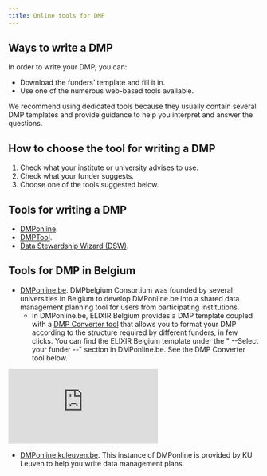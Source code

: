 ```yaml
---
title: Online tools for DMP
---
```


## Ways to write a DMP
In order to write your DMP, you can:
* Download the funders’ template and fill it in.
* Use one of the numerous web-based tools available.

We recommend using dedicated tools because they usually contain several DMP templates and provide guidance to help you interpret and answer the questions.

## How to choose the tool for writing a DMP
1. Check what your institute or university advises to use.
2. Check what your funder suggests.
3. Choose one of the tools suggested below.

## Tools for writing a DMP
* [DMPonline](https://dmponline.dcc.ac.uk).
* [DMPTool](https://dmptool.org).
* [Data Stewardship Wizard (DSW)](https://ds-wizard.org/about.html).

## Tools for DMP in Belgium
* [DMPonline.be](https://dmponline.be).
DMPbelgium Consortium was founded by several universities in Belgium to develop DMPonline.be into a shared data management planning tool for users from participating institutions.
  * In DMPonline.be, ELIXIR Belgium provides a DMP template coupled with a [DMP Converter tool](https://dmpconverter.elixir-belgium.org) that allows you to format your DMP according to the structure required by different funders, in few clicks. You can find the ELIXIR Belgium template under the " --Select your funder --" section in DMPonline.be. See the DMP Converter tool below.

<div class="ratio ratio-16x9">
    <iframe title="DMP converter" src="https://dmpconverter.elixir-belgium.org/" frameborder="0" >
    </iframe>
</div>

* [DMPonline.kuleuven.be](https://dmponline.kuleuven.be).
This instance of DMPonline is provided by KU Leuven to help you write data management plans.
